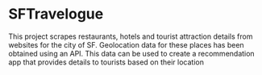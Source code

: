 # SFTravelogue
This project scrapes restaurants, hotels and tourist attraction details from websites for the city of SF. Geolocation data for these places has been obtained using an API. This data can be used to create a recommendation app that provides details to tourists based on their location
